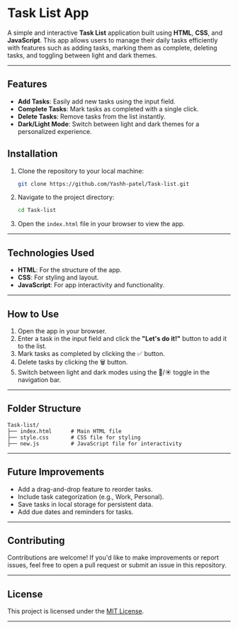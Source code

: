 # Task List App

A simple and interactive **Task List** application built using **HTML**, **CSS**, and **JavaScript**. This app allows users to manage their daily tasks efficiently with features such as adding tasks, marking them as complete, deleting tasks, and toggling between light and dark themes.

---

## Features

- **Add Tasks**: Easily add new tasks using the input field.
- **Complete Tasks**: Mark tasks as completed with a single click.
- **Delete Tasks**: Remove tasks from the list instantly.
- **Dark/Light Mode**: Switch between light and dark themes for a personalized experience.

## Installation

1. Clone the repository to your local machine:
   ```bash
   git clone https://github.com/Yashh-patel/Task-list.git
   ```
2. Navigate to the project directory:
   ```bash
   cd Task-list
   ```
3. Open the `index.html` file in your browser to view the app.

---

## Technologies Used

- **HTML**: For the structure of the app.
- **CSS**: For styling and layout.
- **JavaScript**: For app interactivity and functionality.

---

## How to Use

1. Open the app in your browser.
2. Enter a task in the input field and click the **"Let's do it!"** button to add it to the list.
3. Mark tasks as completed by clicking the ✅ button.
4. Delete tasks by clicking the 🗑️ button.
5. Switch between light and dark modes using the 🌙/☀️ toggle in the navigation bar.

---

## Folder Structure

```
Task-list/
├── index.html      # Main HTML file
├── style.css       # CSS file for styling
├── new.js          # JavaScript file for interactivity
```

---

## Future Improvements

- Add a drag-and-drop feature to reorder tasks.
- Include task categorization (e.g., Work, Personal).
- Save tasks in local storage for persistent data.
- Add due dates and reminders for tasks.

---

## Contributing

Contributions are welcome! If you'd like to make improvements or report issues, feel free to open a pull request or submit an issue in this repository.

---

## License

This project is licensed under the [MIT License](LICENSE).

---
